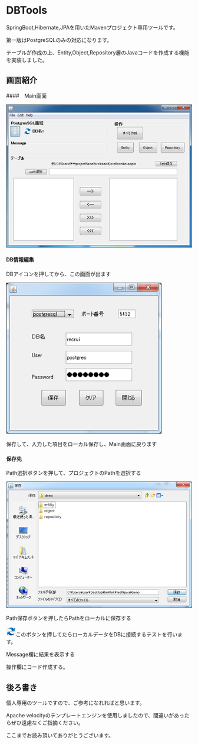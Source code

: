 # DBTools

SpringBoot,Hibernate,JPAを用いたMavenプロジェクト専用ツールです。

第一版はPostgreSQLのみの対応になります。

テーブルが作成の上、Entity,Object,Repository層のJavaコードを作成する機能を実装しました。

## 画面紹介

####　Main画面

<img src="img\mainView.png" alt="mainView" style="zoom:100%;" />

#### DB情報編集

DBアイコンを押してから、この画面が出ます

<img src="img\dbInfoEdit.png" alt="dbInfoEdit" style="zoom:120%;" />

保存して、入力した項目をローカル保存し、Main画面に戻ります

#### 保存先

Path選択ボタンを押して、プロジェクトのPathを選択する

<img src="img\fileChoose.png" alt="fileChoose" style="zoom:100%;" />

Path保存ボタンを押したらPathをローカルに保存する

<img src="img\reflesh.jpg" alt="reflesh" style="zoom:100%;" />このボタンを押してたらローカルデータをDBに接続するテストを行います。

Message欄に結果を表示する

操作欄にコード作成する。

## 後ろ書き

個人専用のツールですので、ご参考になれればと思います。

Apache velocityのテンプレートエンジンを使用しましたので、間違いがあったらぜひ遠慮なくご指摘ください。

ここまでお読み頂いてありがとうございます。